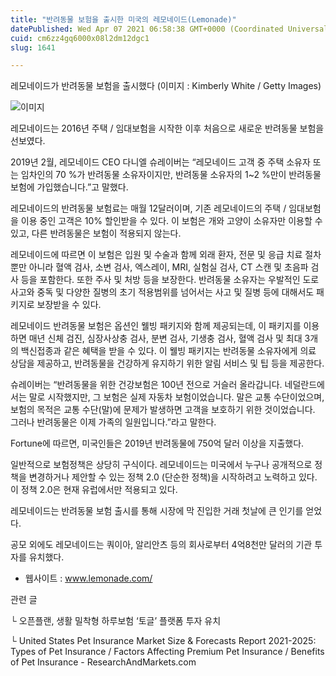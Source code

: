 ```yaml
---
title: "반려동물 보험을 출시한 미국의 레모네이드(Lemonade)"
datePublished: Wed Apr 07 2021 06:58:38 GMT+0000 (Coordinated Universal Time)
cuid: cm6zz4gq6000x08l2dm12dgc1
slug: 1641

---
```



레모네이드가 반려동물 보험을 출시했다 (이미지 : Kimberly White / Getty Images)

![이미지](https://cdn.hashnode.com/res/hashnode/image/upload/v1739247614011/883ea55b-fe5e-4122-b868-2da2722c6573.jpeg)

레모네이드는 2016년 주택 / 임대보험을 시작한 이후 처음으로 새로운 반려동물 보험을 선보였다.

2019년 2월, 레모네이드 CEO 다니엘 슈레이버는 “레모네이드 고객 중 주택 소유자 또는 임차인의 70 %가 반려동물 소유자이지만, 반려동물 소유자의 1~2 %만이 반려동물 보험에 가입했습니다.”고 말했다.

레모네이드의 반려동물 보험료는 매월 12달러이며, 기존 레모네이드의 주택 / 임대보험을 이용 중인 고객은 10% 할인받을 수 있다. 이 보험은 개와 고양이 소유자만 이용할 수 있고, 다른 반려동물은 보험이 적용되지 않는다.

레모네이드에 따르면 이 보험은 입원 및 수술과 함께 외래 환자, 전문 및 응급 치료 절차뿐만 아니라 혈액 검사, 소변 검사, 엑스레이, MRI, 실험실 검사, CT 스캔 및 초음파 검사 등을 포함한다. 또한 주사 및 처방 등을 보장한다. 반려동물 소유자는 우발적인 도로 사고와 중독 및 다양한 질병의 초기 적용범위를 넘어서는 사고 및 질병 등에 대해서도 패키지로 보장받을 수 있다.

레모네이드 반려동물 보험은 옵션인 웰빙 패키지와 함께 제공되는데, 이 패키지를 이용하면 매년 신체 검진, 심장사상충 검사, 분변 검사, 기생충 검사, 혈액 검사 및 최대 3개의 백신접종과 같은 혜택을 받을 수 있다. 이 웰빙 패키지는 반려동물 소유자에게 의료 상담을 제공하고, 반려동물을 건강하게 유지하기 위한 알림 서비스 및 팁 등을 제공한다.

슈레이버는 “반려동물을 위한 건강보험은 100년 전으로 거슬러 올라갑니다. 네덜란드에서는 말로 시작했지만, 그 보험은 실제 자동차 보험이었습니다. 말은 교통 수단이었으며, 보험의 목적은 교통 수단(말)에 문제가 발생하면 고객을 보호하기 위한 것이었습니다. 그러나 반려동물은 이제 가족의 일원입니다.”라고 말한다.

Fortune에 따르면, 미국인들은 2019년 반려동물에 750억 달러 이상을 지출했다.

일반적으로 보험정책은 상당히 구식이다. 레모네이드는 미국에서 누구나 공개적으로 정책을 변경하거나 제안할 수 있는 정책 2.0 (단순한 정책)을 시작하려고 노력하고 있다. 이 정책 2.0은 현재 유럽에서만 적용되고 있다.

레모네이드는 반려동물 보험 출시를 통해 시장에 막 진입한 거래 첫날에 큰 인기를 얻었다.

공모 외에도 레모네이드는 쿼이아, 알리안츠 등의 회사로부터 4억8천만 달러의 기관 투자를 유치했다.

- 웹사이트 : www.lemonade.com/

관련 글

└ 오픈플랜, 생활 밀착형 하루보험 ‘토글’ 플랫폼 투자 유치

└ United States Pet Insurance Market Size & Forecasts Report 2021-2025: Types of Pet Insurance / Factors Affecting Premium Pet Insurance / Benefits of Pet Insurance - ResearchAndMarkets.com